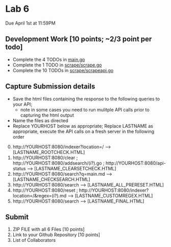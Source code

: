 # Lab 6
Due April 1st at 11:59PM

## Development Work [10 points; ~2/3 point per todo]
- Complete the 4 TODOs in [main.go](course-materials/materials/lab/6/main/main.go)
- Complete the 1 TODO in [scrape/scrape.go](course-materials/materials/lab/6/scrape/scrape.go)
- Complete the 10 TODOs in [scrape/scrapeapi.go](course-materials/materials/lab/6/scrape/scrapeapi.go)


## Capture Submission details

- Save the html files containing the response to the following queries to your API; 
  - note in some cases you need to run mulitple API calls prior to capturing the html output 
- Name the files as directed
- Replace YOURHOST below as appropriate; Replace LASTNAME as appropriate, execute the API calls on a fresh server in the following order


0. http://YOURHOST:8080/indexer?location=/  --> [LASTNAME_ROOTCHECK.HTML]
2. http://YOURHOST:8080/clear  ;  http://YOURHOST:8080/addsearch/(i?).go ; http://YOURHOST:8080/api-status  --> [LASTNAME_CLEARSETCHECK.HTML]
3. http://YOURHOST:8080/search?q=main.md --> [LASTNAME_CHECKSEARCH.HTML]
4. http://YOURHOST:8080/search  --> [LASTNAME_ALL_PRERESET.HTML]
5. http://YOURHOST:8080/reset  ; http://YOURHOST:8080/indexer?location=/&regex=(i?).md --> [LASTNAME_CUSTOMREGEX.HTML]
6. http://YOURHOST:8080/search --> [LASTNAME_FINAL.HTML]

## Submit 
1. ZIP FILE with all 6 Files [10 points]
2. Link to your Github Repository [10 points]
3. List of Collaborators
